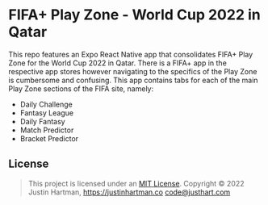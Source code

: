 # FIFA+ Play Zone - World Cup 2022 in Qatar

This repo features an Expo React Native app that consolidates FIFA+ Play Zone for the World Cup 2022 in Qatar. There is a FIFA+ app in the respective app stores however navigating to the specifics of the Play Zone is cumbersome and confusing. This app contains tabs for each of the main Play Zone sections of the FIFA site, namely:

- Daily Challenge
- Fantasy League
- Daily Fantasy
- Match Predictor
- Bracket Predictor

## License

> This project is licensed under an [MIT License](https://justinhartman.mit-license.org/). Copyright © 2022 Justin Hartman, https://justinhartman.co <code@justhart.com>
